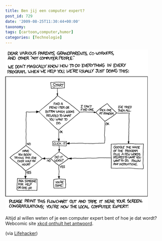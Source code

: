 ```yaml
---
title: Ben jij een computer expert?
post_id: 729
date: '2009-08-25T11:30:44+00:00'
taxonomy:
tags: [cartoon,computer,humor]
categories: [Technologie]
---
```

[![tech support cheat sheet](tech-support-cheat-sheet.png "tech support cheat sheet")](http://xkcd.com/627/)

Altijd al willen weten of je een computer expert bent of hoe je dat wordt? Webcomic site [xkcd onthult het antwoord](http://xkcd.com/627/).

(via [Lifehacker](http://lifehacker.com/5344702/tech-support-cheat-sheet-reveals-the-secrets-of-troubleshooting))